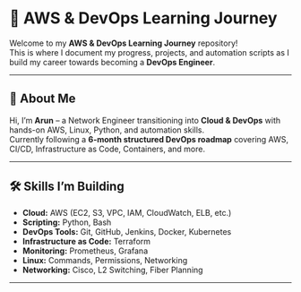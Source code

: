 # 🚀 AWS & DevOps Learning Journey

Welcome to my **AWS & DevOps Learning Journey** repository!  
This is where I document my progress, projects, and automation scripts as I build my career towards becoming a **DevOps Engineer**.

---

## 📌 About Me
Hi, I’m **Arun** – a Network Engineer transitioning into **Cloud & DevOps** with hands-on AWS, Linux, Python, and automation skills.  
Currently following a **6-month structured DevOps roadmap** covering AWS, CI/CD, Infrastructure as Code, Containers, and more.

---

## 🛠 Skills I’m Building
- **Cloud:** AWS (EC2, S3, VPC, IAM, CloudWatch, ELB, etc.)
- **Scripting:** Python, Bash
- **DevOps Tools:** Git, GitHub, Jenkins, Docker, Kubernetes
- **Infrastructure as Code:** Terraform
- **Monitoring:** Prometheus, Grafana
- **Linux:** Commands, Permissions, Networking
- **Networking:** Cisco, L2 Switching, Fiber Planning

---


